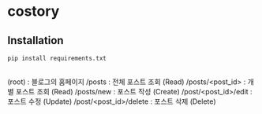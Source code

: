 # costory

## Installation

```bash
pip install requirements.txt
```

##

(root) : 블로그의 홈페이지
/posts : 전체 포스트 조회 (Read)
/posts/<post_id> : 개별 포스트 조회 (Read)
/posts/new : 포스트 작성 (Create)
/post/<post_id>/edit : 포스트 수정 (Update)
/post/<post_id>/delete : 포스트 삭제 (Delete)

